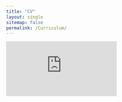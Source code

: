 ```yaml
---
title: "CV"
layout: single
sitemap: false
permalink: /Curriculum/
---
```


<embed src="https://belovanna.github.io/cv_HB.pdf" type="application/pdf" />
